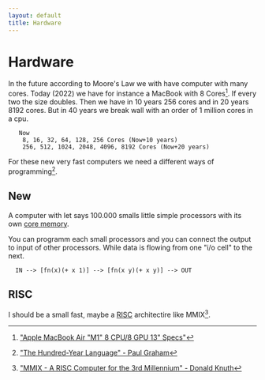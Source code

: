 ```yaml
---
layout: default
title: Hardware
---
```


# Hardware

In the future according to Moore's Law we with have computer with many cores.
Today (2022) we have for instance a MacBook with 8 Cores[^3]. If every two the
size doubles. Then we have in 10 years 256 cores and in 20 years 8192 cores.
But in 40 years we break wall with an order of 1 million cores in a cpu.


```
   Now                      
    8, 16, 32, 64, 128, 256 Cores (Now+10 years)
    256, 512, 1024, 2048, 4096, 8192 Cores (Now+20 years)
```

For these new very fast computers we need a different ways of programming[^1].

## New

A computer with let says 100.000 smalls little simple processors with its own [core memory](https://en.wikipedia.org/wiki/Magnetic-core_memory).

You can programm each small processors and you can connect the output to input of other processors.
While data is flowing from one "i/o cell" to the next.

```
  IN --> [fn(x)(+ x 1)] --> [fn(x y)(+ x y)] --> OUT
```

## RISC

I should be a small fast, maybe a [RISC](https://en.wikipedia.org/wiki/Reduced_instruction_set_computer) architectire like MMIX[^2].


[^1]: ["The Hundred-Year Language" - Paul Graham](http://www.paulgraham.com/hundred.html)

[^2]: ["MMIX - A RISC Computer for the 3rd Millennium" - Donald Knuth](https://mmix.cs.hm.edu/index.html)

[^3]: ["Apple MacBook Air "M1" 8 CPU/8 GPU 13" Specs"](https://everymac.com/systems/apple/macbook-air/specs/macbook-air-m1-8-core-8-core-gpu-13-retina-display-2020-specs.html)

